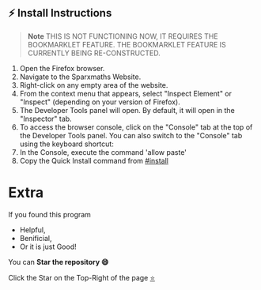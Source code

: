 ## ⚡ Install Instructions

> **Note** THIS IS NOT FUNCTIONING NOW, IT REQUIRES THE BOOKMARKLET FEATURE. THE BOOKMARKLET FEATURE IS CURRENTLY BEING RE-CONSTRUCTED.

1. Open the Firefox browser.
2. Navigate to the Sparxmaths Website.
3. Right-click on any empty area of the website.
4. From the context menu that appears, select "Inspect Element" or "Inspect" (depending on your version of Firefox).
5. The Developer Tools panel will open. By default, it will open in the "Inspector" tab.
6. To access the browser console, click on the "Console" tab at the top of the Developer Tools panel.
   You can also switch to the "Console" tab using the keyboard shortcut:
9. In the Console, execute the command 'allow paste'
10. Copy the Quick Install command from [#install](https://github.com/dychdid/sparxHack#installation)

# Extra

If you found this program

- Helpful, 
- Benificial,
- Or it is just Good!

You can **Star the repository 😄**

Click the Star on the Top-Right of the page [⭐](https://github.com/dychdid/sparxHack)
